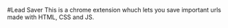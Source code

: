 #Lead Saver
This is a chrome extension whuch lets you save important urls made with HTML, CSS and JS.
